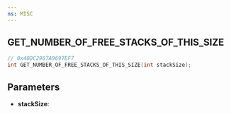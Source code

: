 ```yaml
---
ns: MISC
---
```

## GET_NUMBER_OF_FREE_STACKS_OF_THIS_SIZE

```c
// 0x40DC2907A9697EF7
int GET_NUMBER_OF_FREE_STACKS_OF_THIS_SIZE(int stackSize);
```

## Parameters
* **stackSize**:
